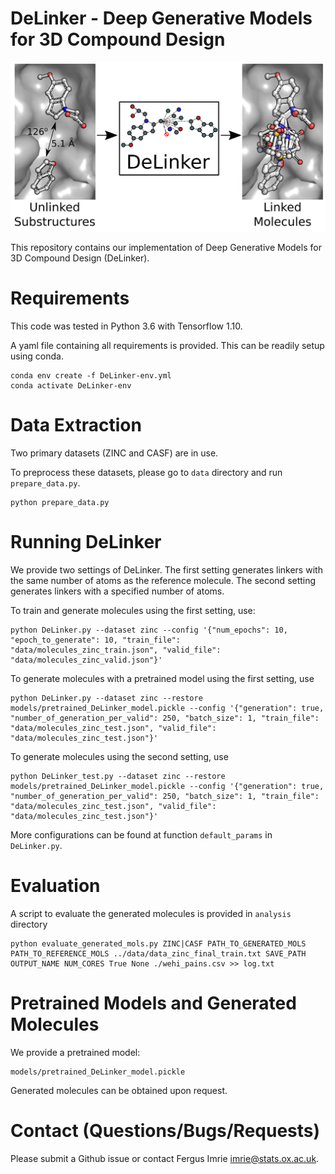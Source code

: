 # DeLinker - Deep Generative Models for 3D Compound Design

![](DeLinker.png)

This repository contains our implementation of Deep Generative Models for 3D Compound Design (DeLinker). 

# Requirements

This code was tested in Python 3.6 with Tensorflow 1.10. 

A yaml file containing all requirements is provided. This can be readily setup using conda.

```
conda env create -f DeLinker-env.yml
conda activate DeLinker-env
```

# Data Extraction

Two primary datasets (ZINC and CASF) are in use.

To preprocess these datasets, please go to `data` directory and run `prepare_data.py`.

```
python prepare_data.py
```

# Running DeLinker

We provide two settings of DeLinker. The first setting generates linkers with the same number of atoms as the reference molecule. The second setting generates linkers with a specified number of atoms. 

To train and generate molecules using the first setting, use:

```
python DeLinker.py --dataset zinc --config '{"num_epochs": 10, "epoch_to_generate": 10, "train_file": "data/molecules_zinc_train.json", "valid_file": "data/molecules_zinc_valid.json"}'
```

To generate molecules with a pretrained model using the first setting, use

```
python DeLinker.py --dataset zinc --restore models/pretrained_DeLinker_model.pickle --config '{"generation": true, "number_of_generation_per_valid": 250, "batch_size": 1, "train_file": "data/molecules_zinc_test.json", "valid_file": "data/molecules_zinc_test.json"}'
```

To generate molecules using the second setting, use

```
python DeLinker_test.py --dataset zinc --restore models/pretrained_DeLinker_model.pickle --config '{"generation": true, "number_of_generation_per_valid": 250, "batch_size": 1, "train_file": "data/molecules_zinc_test.json", "valid_file": "data/molecules_zinc_test.json"}'
```

More configurations can be found at function `default_params` in `DeLinker.py`.

# Evaluation

A script to evaluate the generated molecules is provided in `analysis` directory

```
python evaluate_generated_mols.py ZINC|CASF PATH_TO_GENERATED_MOLS PATH_TO_REFERENCE_MOLS ../data/data_zinc_final_train.txt SAVE_PATH OUTPUT_NAME NUM_CORES True None ./wehi_pains.csv >> log.txt
```

# Pretrained Models and Generated Molecules

We provide a pretrained model:

```
models/pretrained_DeLinker_model.pickle
```

Generated molecules can be obtained upon request.

# Contact (Questions/Bugs/Requests)

Please submit a Github issue or contact Fergus Imrie [imrie@stats.ox.ac.uk](mailto:imrie@stats.ox.ac.uk).
